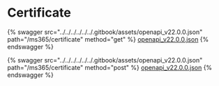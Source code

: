 # Certificate

{% swagger src="../../../../../../.gitbook/assets/openapi_v22.0.0.json" path="/ms365/certificate" method="get" %}
[openapi_v22.0.0.json](../../../../../../.gitbook/assets/openapi_v22.0.0.json)
{% endswagger %}

{% swagger src="../../../../../../.gitbook/assets/openapi_v22.0.0.json" path="/ms365/certificate" method="post" %}
[openapi_v22.0.0.json](../../../../../../.gitbook/assets/openapi_v22.0.0.json)
{% endswagger %}
